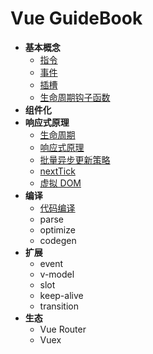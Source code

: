 # Vue GuideBook

- **基本概念**
  - [指令](concept/directive.md)
  - [事件](concept/event.md)
  - [插槽](concept/slot.md)
  - [生命周期钩子函数](reactivity/lifecycle.md)
- **组件化**
- **响应式原理**
  - [生命周期](reactivity/lifecycle.md)
  - [响应式原理](reactivity/reactivity.md)
  - [批量异步更新策略](reactivity/async-update.md)
  - [nextTick](reactivity/next-tick.md)
  - [虚拟 DOM](reactivity/virtual-dom.md)
- **编译**
  - [代码编译](compiler/introduction.md)
  - parse
  - optimize
  - codegen
- **扩展**
  - event
  - v-model
  - slot
  - keep-alive
  - transition
- **生态**
  - Vue Router
  - Vuex
